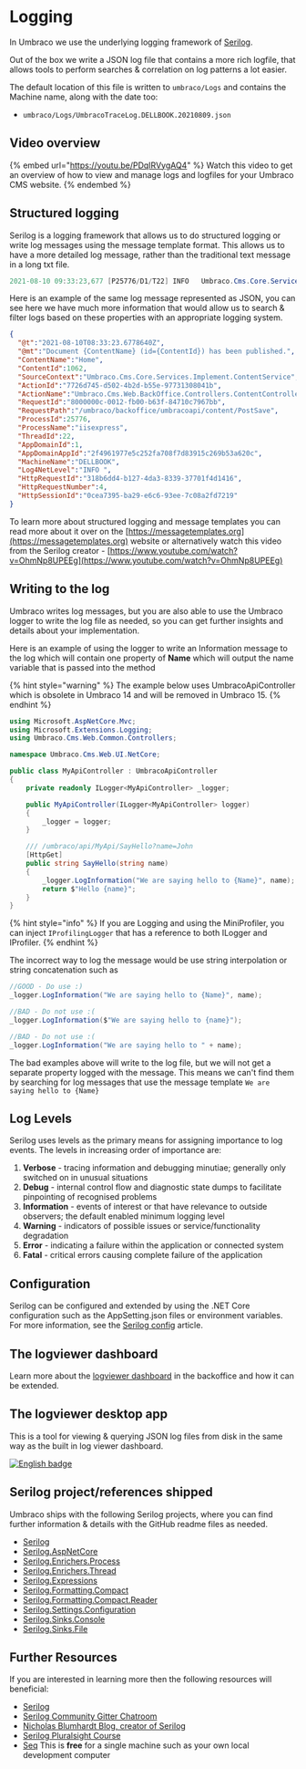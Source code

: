 # Logging

In Umbraco we use the underlying logging framework of [Serilog](https://serilog.net/).

Out of the box we write a JSON log file that contains a more rich logfile, that allows tools to perform searches & correlation on log patterns a lot easier.

The default location of this file is written to `umbraco/Logs` and contains the Machine name, along with the date too:

* `umbraco/Logs/UmbracoTraceLog.DELLBOOK.20210809.json`

## Video overview

{% embed url="<https://youtu.be/PDqIRVygAQ4>" %}
Watch this video to get an overview of how to view and manage logs and logfiles for your Umbraco CMS website.
{% endembed %}

## Structured logging

Serilog is a logging framework that allows us to do structured logging or write log messages using the message template format. This allows us to have a more detailed log message, rather than the traditional text message in a long txt file.

```cs
2021-08-10 09:33:23,677 [P25776/D1/T22] INFO   Umbraco.Cms.Core.Services.Implement.ContentService - Document Home (id=1062) has been published.
```

Here is an example of the same log message represented as JSON, you can see here we have much more information that would allow us to search & filter logs based on these properties with an appropriate logging system.

```json
{
  "@t":"2021-08-10T08:33:23.6778640Z",
  "@mt":"Document {ContentName} (id={ContentId}) has been published.",
  "ContentName":"Home",
  "ContentId":1062,
  "SourceContext":"Umbraco.Cms.Core.Services.Implement.ContentService",
  "ActionId":"7726d745-d502-4b2d-b55e-97731308041b",
  "ActionName":"Umbraco.Cms.Web.BackOffice.Controllers.ContentController.PostSave (Umbraco.Web.BackOffice)",
  "RequestId":"8000000c-0012-fb00-b63f-84710c7967bb",
  "RequestPath":"/umbraco/backoffice/umbracoapi/content/PostSave",
  "ProcessId":25776,
  "ProcessName":"iisexpress",
  "ThreadId":22,
  "AppDomainId":1,
  "AppDomainAppId":"2f4961977e5c252fa708f7d83915c269b53a620c",
  "MachineName":"DELLBOOK",
  "Log4NetLevel":"INFO ",
  "HttpRequestId":"318b6dd4-b127-4da3-8339-37701f4d1416",
  "HttpRequestNumber":4,
  "HttpSessionId":"0cea7395-ba29-e6c6-93ee-7c08a2fd7219"
}
```

To learn more about structured logging and message templates you can read more about it over on the [https://messagetemplates.org](https://messagetemplates.org) website or alternatively watch this video from the Serilog creator - [https://www.youtube.com/watch?v=OhmNp8UPEEg](https://www.youtube.com/watch?v=OhmNp8UPEEg)

## Writing to the log

Umbraco writes log messages, but you are also able to use the Umbraco logger to write the log file as needed, so you can get further insights and details about your implementation.

Here is an example of using the logger to write an Information message to the log which will contain one property of **Name** which will output the name variable that is passed into the method

{% hint style="warning" %}
The example below uses UmbracoApiController which is obsolete in Umbraco 14 and will be removed in Umbraco 15.
{% endhint %}

```csharp
using Microsoft.AspNetCore.Mvc;
using Microsoft.Extensions.Logging;
using Umbraco.Cms.Web.Common.Controllers;

namespace Umbraco.Cms.Web.UI.NetCore;

public class MyApiController : UmbracoApiController
{
    private readonly ILogger<MyApiController> _logger;

    public MyApiController(ILogger<MyApiController> logger)
    {
        _logger = logger;
    }

    /// /umbraco/api/MyApi/SayHello?name=John
    [HttpGet]
    public string SayHello(string name)
    {
        _logger.LogInformation("We are saying hello to {Name}", name);
        return $"Hello {name}";
    }
}
```

{% hint style="info" %}
If you are Logging and using the MiniProfiler, you can inject `IProfilingLogger` that has a reference to both ILogger and IProfiler.
{% endhint %}

The incorrect way to log the message would be use string interpolation or string concatenation such as

```csharp
//GOOD - Do use :)
_logger.LogInformation("We are saying hello to {Name}", name);

//BAD - Do not use :(
_logger.LogInformation($"We are saying hello to {name}");

//BAD - Do not use :(
_logger.LogInformation("We are saying hello to " + name);
```

The bad examples above will write to the log file, but we will not get a separate property logged with the message. This means we can't find them by searching for log messages that use the message template `We are saying hello to {Name}`

## Log Levels

Serilog uses levels as the primary means for assigning importance to log events. The levels in increasing order of importance are:

1. **Verbose** - tracing information and debugging minutiae; generally only switched on in unusual situations
2. **Debug** - internal control flow and diagnostic state dumps to facilitate pinpointing of recognised problems
3. **Information** - events of interest or that have relevance to outside observers; the default enabled minimum logging level
4. **Warning** - indicators of possible issues or service/functionality degradation
5. **Error** - indicating a failure within the application or connected system
6. **Fatal** - critical errors causing complete failure of the application

## Configuration

Serilog can be configured and extended by using the .NET Core configuration such as the AppSetting.json files or environment variables. For more information, see the [Serilog config](../../../reference/configuration/serilog.md) article.

## The logviewer dashboard

Learn more about the [logviewer dashboard](../../backoffice/logviewer.md) in the backoffice and how it can be extended.

## The logviewer desktop app

This is a tool for viewing & querying JSON log files from disk in the same way as the built in log viewer dashboard.

[![English badge](https://developer.microsoft.com/store/badges/images/English\_get-it-from-MS.png)](https://www.microsoft.com/store/apps/9N8RV8LKTXRJ?cid=storebadge\&ocid=badge)

## Serilog project/references shipped

Umbraco ships with the following Serilog projects, where you can find further information & details with the GitHub readme files as needed.

* [Serilog](https://github.com/serilog/serilog)
* [Serilog.AspNetCore](https://github.com/serilog/serilog-aspnetcore)
* [Serilog.Enrichers.Process](https://github.com/serilog/serilog-enrichers-process)
* [Serilog.Enrichers.Thread](https://github.com/serilog/serilog-enrichers-thread)
* [Serilog.Expressions](https://github.com/serilog/serilog-expressions)
* [Serilog.Formatting.Compact](https://github.com/serilog/serilog-formatting-compact)
* [Serilog.Formatting.Compact.Reader](https://github.com/serilog/serilog-formatting-compact-reader)
* [Serilog.Settings.Configuration](https://github.com/serilog/serilog-settings-configuration)
* [Serilog.Sinks.Console](https://github.com/serilog/serilog-sinks-console)
* [Serilog.Sinks.File](https://github.com/serilog/serilog-sinks-file)

## Further Resources

If you are interested in learning more then the following resources will beneficial:

* [Serilog](https://serilog.net/)
* [Serilog Community Gitter Chatroom](https://gitter.im/serilog/serilog)
* [Nicholas Blumhardt Blog, creator of Serilog](https://nblumhardt.com/)
* [Serilog Pluralsight Course](https://www.pluralsight.com/courses/modern-structured-logging-serilog-seq)
* [Seq](https://getseq.net/) This is **free** for a single machine such as your own local development computer

